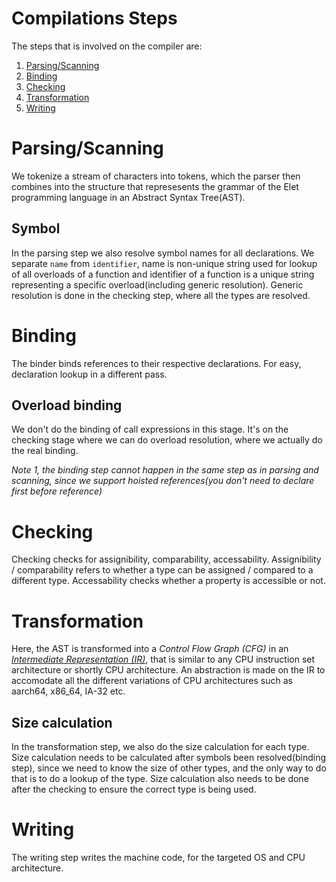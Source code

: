 Compilations Steps
====

The steps that is involved on the compiler are:

1. [Parsing/Scanning](#Parsing/Scanning)
1. [Binding](#Binding)
1. [Checking](#Checking)
1. [Transformation](#Transformation)
1. [Writing](#Writing)  

# Parsing/Scanning

We tokenize a stream of characters into tokens, which the parser then combines into the structure that represesents the grammar of the Elet programming language in an Abstract Syntax Tree(AST).

## Symbol
In the parsing step we also resolve symbol names for all declarations. We separate `name` from `identifier`, name is non-unique string used for lookup of all overloads of a function and identifier of a function is a unique string representing a specific overload(including generic resolution). Generic resolution is done in the checking step, where all the types are resolved.

# Binding 

The binder binds references to their respective declarations. For easy, declaration lookup in a different pass.

## Overload binding

We don't do the binding of call expressions in this stage. It's on the checking stage where we can do overload resolution, where we actually do the real binding.

_Note 1, the binding step cannot happen in the same step as in parsing and scanning, since we support hoisted references(you don't need to declare first before reference)_


# Checking

Checking checks for assignibility, comparability, accessability. Assignibility / comparability refers to whether a type can be assigned / compared to a different type. Accessability checks whether a property is accessible or not.


# Transformation 

Here, the AST is transformed into a _Control Flow Graph (CFG)_ in an [_Intermediate Representation (IR)_](ir.md), that is similar to any CPU instruction set architecture or shortly CPU architecture. An abstraction is made on the IR to accomodate all the different variations of CPU architectures such as aarch64, x86_64, IA-32 etc.

## Size calculation
In the transformation step, we also do the size calculation for each type. Size calculation needs to be calculated after symbols been resolved(binding step), since we need to know the size of other types, and the only way to do that is to do a lookup of the type. Size calculation also needs to be done after the checking to ensure the correct type is being used.


# Writing
The writing step writes the machine code, for the targeted OS and CPU architecture. 